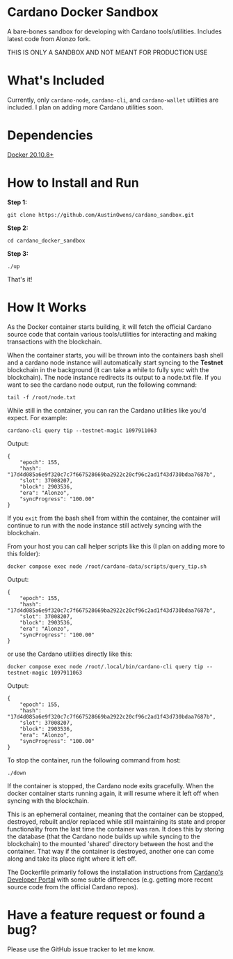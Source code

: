 # Cardano Docker Sandbox
A bare-bones sandbox for developing with Cardano tools/utilities. Includes latest code from Alonzo fork.

THIS IS ONLY A SANDBOX AND NOT MEANT FOR PRODUCTION USE

# What's Included
Currently, only `cardano-node`, `cardano-cli`, and `cardano-wallet` utilities are included. I plan on adding more Cardano utilities soon.

# Dependencies 
[Docker 20.10.8+](https://docs.docker.com/get-docker/)

# How to Install and Run
**Step 1:**

```
git clone https://github.com/AustinOwens/cardano_sandbox.git
```

**Step 2:**

```
cd cardano_docker_sandbox
```

**Step 3:**

```
./up
```

That's it!

# How It Works
As the Docker container starts building, it will fetch the official Cardano source code that contain various tools/utilities for interacting and making transactions with the blockchain. 

When the container starts, you will be thrown into the containers bash shell and a cardano node instance will automatically start syncing to the **Testnet** blockchain in the background (it can take a while to fully sync with the blockchain). The node instance redirects its output to a node.txt file. If you want to see the cardano node output, run the following command:

```
tail -f /root/node.txt
```

While still in the container, you can ran the Cardano utilities like you'd expect. For example:

```
cardano-cli query tip --testnet-magic 1097911063
```

Output:
```
{
    "epoch": 155,
    "hash": "17d4d085a6e9f320c7c7f667528669ba2922c20cf96c2ad1f43d730bdaa7687b",
    "slot": 37008207,
    "block": 2903536,
    "era": "Alonzo",
    "syncProgress": "100.00"
}
```

If you `exit` from the bash shell from within the container, the container will continue to run with the node instance still actively syncing with the blockchain.

From your host you can call helper scripts like this (I plan on adding more to this folder):

```
docker compose exec node /root/cardano-data/scripts/query_tip.sh
```

Output:
```
{
    "epoch": 155,
    "hash": "17d4d085a6e9f320c7c7f667528669ba2922c20cf96c2ad1f43d730bdaa7687b",
    "slot": 37008207,
    "block": 2903536,
    "era": "Alonzo",
    "syncProgress": "100.00"
}
```

or use the Cardano utilities directly like this:

```
docker compose exec node /root/.local/bin/cardano-cli query tip --testnet-magic 1097911063
```

Output:
```
{
    "epoch": 155,
    "hash": "17d4d085a6e9f320c7c7f667528669ba2922c20cf96c2ad1f43d730bdaa7687b",
    "slot": 37008207,
    "block": 2903536,
    "era": "Alonzo",
    "syncProgress": "100.00"
}
```

To stop the container, run the following command from host: 

```
./down
```

If the container is stopped, the Cardano node exits gracefully. When the docker container starts running again, it will resume where it left off when syncing with the blockchain. 

This is an ephemeral container, meaning that the container can be stopped, destroyed, rebuilt and/or replaced while still maintaining its state and proper functionality from the last time the container was ran. It does this by storing the database (that the Cardano node builds up while syncing to the blockchain) to the mounted 'shared' directory between the host and the container. That way if the container is destroyed, another one can come along and take its place right where it left off.

The Dockerfile primarily follows the installation instructions from [Cardano's Developer Portal](https://developers.cardano.org/docs/get-started/installing-cardano-node) with some subtle differences (e.g. getting more recent source code from the official Cardano repos).


# Have a feature request or found a bug?

Please use the GitHub issue tracker to let me know.
